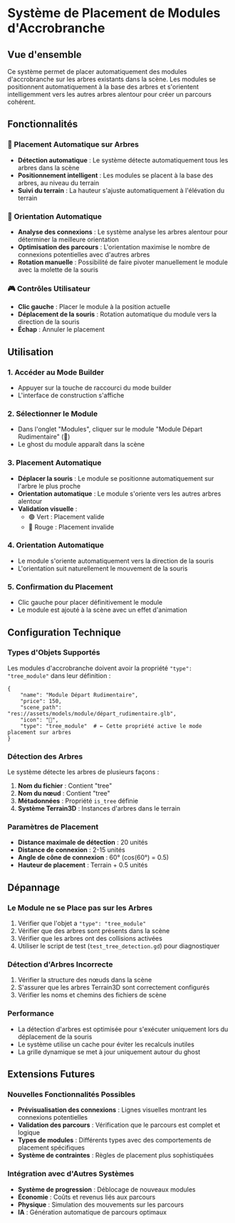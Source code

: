 # Système de Placement de Modules d'Accrobranche

## Vue d'ensemble

Ce système permet de placer automatiquement des modules d'accrobranche sur les arbres existants dans la scène. Les modules se positionnent automatiquement à la base des arbres et s'orientent intelligemment vers les autres arbres alentour pour créer un parcours cohérent.

## Fonctionnalités

### 🎯 Placement Automatique sur Arbres
- **Détection automatique** : Le système détecte automatiquement tous les arbres dans la scène
- **Positionnement intelligent** : Les modules se placent à la base des arbres, au niveau du terrain
- **Suivi du terrain** : La hauteur s'ajuste automatiquement à l'élévation du terrain

### 🌳 Orientation Automatique
- **Analyse des connexions** : Le système analyse les arbres alentour pour déterminer la meilleure orientation
- **Optimisation des parcours** : L'orientation maximise le nombre de connexions potentielles avec d'autres arbres
- **Rotation manuelle** : Possibilité de faire pivoter manuellement le module avec la molette de la souris

### 🎮 Contrôles Utilisateur
- **Clic gauche** : Placer le module à la position actuelle
- **Déplacement de la souris** : Rotation automatique du module vers la direction de la souris
- **Échap** : Annuler le placement

## Utilisation

### 1. Accéder au Mode Builder
- Appuyer sur la touche de raccourci du mode builder
- L'interface de construction s'affiche

### 2. Sélectionner le Module
- Dans l'onglet "Modules", cliquer sur le module "Module Départ Rudimentaire" (🎯)
- Le ghost du module apparaît dans la scène

### 3. Placement Automatique
- **Déplacer la souris** : Le module se positionne automatiquement sur l'arbre le plus proche
- **Orientation automatique** : Le module s'oriente vers les autres arbres alentour
- **Validation visuelle** : 
  - 🟢 Vert : Placement valide
  - 🔴 Rouge : Placement invalide

### 4. Orientation Automatique
- Le module s'oriente automatiquement vers la direction de la souris
- L'orientation suit naturellement le mouvement de la souris

### 5. Confirmation du Placement
- Clic gauche pour placer définitivement le module
- Le module est ajouté à la scène avec un effet d'animation

## Configuration Technique

### Types d'Objets Supportés
Les modules d'accrobranche doivent avoir la propriété `"type": "tree_module"` dans leur définition :

```gdscript
{
    "name": "Module Départ Rudimentaire",
    "price": 150,
    "scene_path": "res://assets/models/module/départ_rudimentaire.glb",
    "icon": "🎯",
    "type": "tree_module"  # ← Cette propriété active le mode placement sur arbres
}
```

### Détection des Arbres
Le système détecte les arbres de plusieurs façons :
1. **Nom du fichier** : Contient "tree"
2. **Nom du nœud** : Contient "tree"
3. **Métadonnées** : Propriété `is_tree` définie
4. **Système Terrain3D** : Instances d'arbres dans le terrain

### Paramètres de Placement
- **Distance maximale de détection** : 20 unités
- **Distance de connexion** : 2-15 unités
- **Angle de cône de connexion** : 60° (cos(60°) = 0.5)
- **Hauteur de placement** : Terrain + 0.5 unités

## Dépannage

### Le Module ne se Place pas sur les Arbres
1. Vérifier que l'objet a `"type": "tree_module"`
2. Vérifier que des arbres sont présents dans la scène
3. Vérifier que les arbres ont des collisions activées
4. Utiliser le script de test (`test_tree_detection.gd`) pour diagnostiquer

### Détection d'Arbres Incorrecte
1. Vérifier la structure des nœuds dans la scène
2. S'assurer que les arbres Terrain3D sont correctement configurés
3. Vérifier les noms et chemins des fichiers de scène

### Performance
- La détection d'arbres est optimisée pour s'exécuter uniquement lors du déplacement de la souris
- Le système utilise un cache pour éviter les recalculs inutiles
- La grille dynamique se met à jour uniquement autour du ghost

## Extensions Futures

### Nouvelles Fonctionnalités Possibles
- **Prévisualisation des connexions** : Lignes visuelles montrant les connexions potentielles
- **Validation des parcours** : Vérification que le parcours est complet et logique
- **Types de modules** : Différents types avec des comportements de placement spécifiques
- **Système de contraintes** : Règles de placement plus sophistiquées

### Intégration avec d'Autres Systèmes
- **Système de progression** : Déblocage de nouveaux modules
- **Économie** : Coûts et revenus liés aux parcours
- **Physique** : Simulation des mouvements sur les parcours
- **IA** : Génération automatique de parcours optimaux
